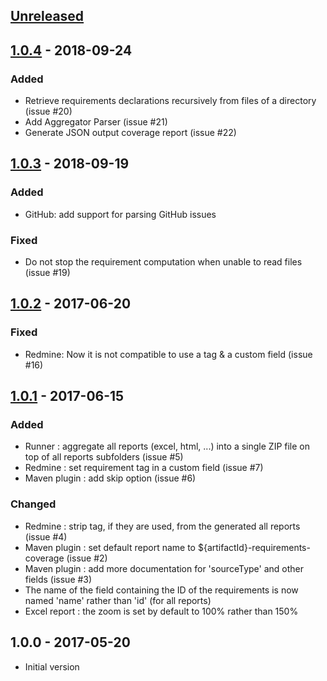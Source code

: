 
## [Unreleased]

## [1.0.4] - 2018-09-24
### Added
 - Retrieve requirements declarations recursively from files of a directory (issue #20)
 - Add Aggregator Parser (issue #21)
 - Generate JSON output coverage report (issue #22)

## [1.0.3] - 2018-09-19
### Added
 - GitHub: add support for parsing GitHub issues
 
### Fixed
 - Do not stop the requirement computation when unable to read files (issue #19) 
 

## [1.0.2] - 2017-06-20
### Fixed
 - Redmine: Now it is not compatible to use a tag & a custom field (issue #16)

## [1.0.1] - 2017-06-15
### Added
 - Runner : aggregate all reports (excel, html, ...) into a single ZIP file on top of all reports subfolders (issue #5)
 - Redmine : set requirement tag in a custom field (issue #7)
 - Maven plugin : add skip option (issue #6)
 
### Changed
 - Redmine : strip tag, if they are used, from the generated all reports (issue #4)
 - Maven plugin : set default report name to ${artifactId}-requirements-coverage (issue #2)
 - Maven plugin : add more documentation for 'sourceType' and other fields (issue #3)
 - The name of the field containing the ID of the requirements is now named 'name' rather than 'id' (for all reports)
 - Excel report : the zoom is set by default to 100% rather than 150%

## 1.0.0 - 2017-05-20
 - Initial version

[Unreleased]: https://github.com/paissad/reqcoco/compare/v1.0.4...HEAD
[1.0.4]: https://github.com/paissad/reqcoco/compare/v1.0.3...v1.0.4
[1.0.3]: https://github.com/paissad/reqcoco/compare/v1.0.2...v1.0.3
[1.0.2]: https://github.com/paissad/reqcoco/compare/v1.0.1...v1.0.2
[1.0.1]: https://github.com/paissad/reqcoco/compare/v1.0.0...v1.0.1
